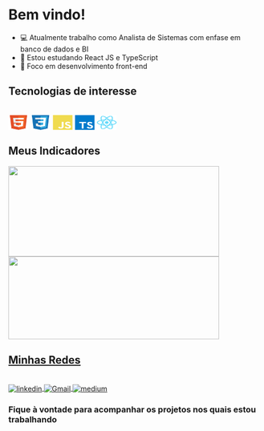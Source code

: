 # Bem vindo!

- 💻 Atualmente trabalho como Analista de Sistemas com enfase em banco de dados e BI
- 📜 Estou estudando React JS e TypeScript
- 🎯 Foco em desenvolvimento front-end

## Tecnologias de interesse
<div style="display: inline_block"><br>
  <img align="center" alt="HTML" height="30" width="40" src="https://raw.githubusercontent.com/devicons/devicon/master/icons/html5/html5-original.svg">
  <img align="center" alt="CSS" height="30" width="40" src="https://raw.githubusercontent.com/devicons/devicon/master/icons/css3/css3-original.svg">
  <img align="center" alt="Js" height="30" width="40" src="https://raw.githubusercontent.com/devicons/devicon/master/icons/javascript/javascript-plain.svg">
  <img align="center" alt="Ts" height="30" width="40" src="https://raw.githubusercontent.com/devicons/devicon/master/icons/typescript/typescript-plain.svg">
  <img align="center" alt="React" height="30" width="40" src="https://raw.githubusercontent.com/devicons/devicon/master/icons/react/react-original.svg">
</div>  

## Meus Indicadores
<div>
  <a href="https://github.com/vinihenriq">
  <img align="center" width="420em" height="180em" src="https://github-readme-stats.vercel.app/api?username=vinihenriq&show_icons=true&theme=city_lights&include_all_commits=true&count_private=true"/>
  <img  align="center" width="420em" height="165em" src="https://github-readme-stats.vercel.app/api/top-langs/?username=vinihenriq&theme=city_lights&layout=compact"/>
</div>
  
## Minhas Redes

<div style="display: inline_block"><br>
  <a href="www.linkedin.com/in/viniciushenriq"><img align="center" alt="linkedin" height="30" width="100" target="_blank" src="https://img.shields.io/badge/LinkedIn-0077B5?style=for-the-   badge&logo=linkedin&logoColor=white"/> </a>
  <a href="google.com.br"><img align="center" alt="Gmail" height="30" width="100"src="https://img.shields.io/badge/Gmail-D14836?style=for-the-badge&logo=gmail&logoColor=white"/>     </a>
  <a href="https://medium.com/@viniciusilva.henriq"><img align="center" alt="medium" height="30" width="100" target="_blank"  src="https://img.shields.io/badge/Medium-12100E?style=for-the-badge&logo=medium&logoColor=white"/>     </a>

</div>  

### Fique à vontade para acompanhar os projetos nos quais estou trabalhando

  



